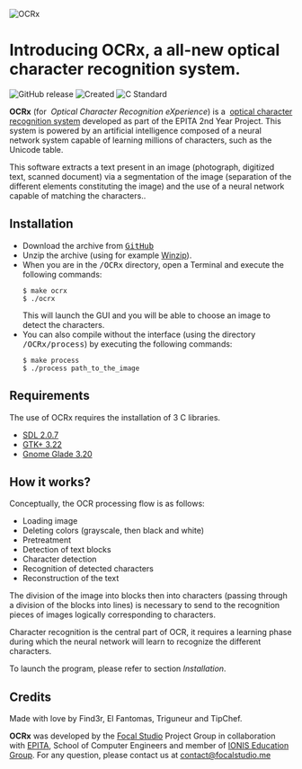 ![OCRx](https://ocrx.focalstudio.me/logo/OCRx_mini.png)
# Introducing OCRx, a all-new optical character recognition system.

![GitHub release](https://img.shields.io/badge/release-v.3.42-red.svg) ![Created](https://img.shields.io/badge/created-may%202018-orange.svg) ![C Standard](https://img.shields.io/badge/c-standard%20c99-blue.svg)


**OCRx**  (for  _Optical Character Recognition eXperience_) is a  [optical character recognition system](https://searchcontentmanagement.techtarget.com/definition/OCR-optical-character-recognition)  developed as part of the EPITA 2nd Year Project. This system is powered by an artificial intelligence composed of a neural network system capable of learning millions of characters, such as the Unicode table.

This software extracts a text present in an image (photograph, digitized text, scanned document) via a segmentation of the image (separation of the different elements constituting the image) and the use of a neural network capable of matching the characters..

## Installation

<ul>
          <li>Download the archive from <a href="https://github.com/mojombo/product/commit/be6a8cc1c1ecfe9489fb51e4869af15a13fc2cd2" class="commit-link"><tt>GitHub</tt></a></li>
          <li>Unzip the archive (using for example <a href="http://www.winzip.com/">Winzip</a>).</li>
          <li>When you are in the <tt>/OCRx</tt> directory, open a Terminal and execute the following commands:</li>
            <pre><code>$ make ocrx</code><br><code>$ ./ocrx</code></pre>
            This will launch the GUI and you will be able to choose an image to detect the characters.</li>
	     <li>You can also compile without the interface (using the directory <tt>/OCRx/process</tt>) by executing the following commands:
            <pre><code>$ make process</code><br><code>$ ./process path_to_the_image</code></pre></li>
        </ul>
        

## Requirements
The use of OCRx requires the installation of 3 C libraries.

-   [SDL 2.0.7](https://www.libsdl.org/ "SDL")
-   [GTK+ 3.22](https://www.gtk.org/ "GTK+")
-   [Gnome Glade 3.20](https://glade.gnome.org/ "GTK+")

## How it works?

Conceptually, the OCR processing flow is as follows:

-   Loading image
-   Deleting colors (grayscale, then black and white)
-   Pretreatment
-   Detection of text blocks
-   Character detection
-   Recognition of detected characters
-   Reconstruction of the text

The division of the image into blocks then into characters (passing through a division of the blocks into lines) is necessary to send to the recognition pieces of images logically corresponding to characters.

Character recognition is the central part of OCR, it requires a learning phase during which the neural network will learn to recognize the different characters.

To launch the program, please refer to section  _Installation_.

## Credits
Made with love by Find3r, El Fantomas, Triguneur and TipChef.

**OCRx** was developed by the [Focal Studio](https://www.focalstudio.me/ "Focal Studio") Project Group in collaboration with [EPITA](http://www.epita.fr/international/ "EPITA"), School of Computer Engineers and member of [IONIS Education Group](https://www.ionis-group.com/ "IONIS Education Group"). For any question, please contact us at [contact@focalstudio.me](mailto:contact@focalstudio.me)
